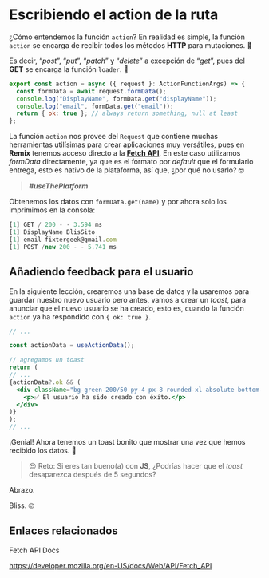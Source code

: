 # Escribiendo el action de la ruta

¿Cómo entendemos la función `action`? En realidad es simple, la función `action` se encarga de recibir todos los métodos **HTTP** para mutaciones. 🤯

Es decir, “_post_”, “_put_”, “_patch_” y “_delete_” a excepción de “_get_”, pues del **GET** se encarga la función `loader`. 🚦

```jsx
export const action = async ({ request }: ActionFunctionArgs) => {
  const formData = await request.formData();
  console.log("DisplayName", formData.get("displayName"));
  console.log("email", formData.get("email"));
  return { ok: true }; // always return something, null at least
};
```

La función `action` nos provee del `Request` que contiene muchas herramientas utilísimas para crear aplicaciones muy versátiles, pues en **Remix** tenemos acceso directo a la **[Fetch API](https://developer.mozilla.org/en-US/docs/Web/API/Fetch_API)**. En este caso utilizamos _formData_ directamente, ya que es el formato por _default_ que el formulario entrega, esto es nativo de la plataforma, así que, ¿por qué no usarlo? 🤓

> **_#useThePlatform_**

Obtenemos los datos con `formData.get(name)` y por ahora solo los imprimimos en la consola:

```jsx
[1] GET / 200 - - 3.594 ms
[1] DisplayName BlisSito
[1] email fixtergeek@gmail.com
[1] POST /new 200 - - 5.741 ms
```

## Añadiendo feedback para el usuario

En la siguiente lección, crearemos una base de datos y la usaremos para guardar nuestro nuevo usuario pero antes, vamos a crear un _toast_, para anunciar que el nuevo usuario se ha creado, esto es, cuando la función `action` ya ha respondido con `{ ok: true }`.

```jsx
// ...

const actionData = useActionData();

// agregamos un toast
return (
// ...
{actionData?.ok && (
  <div className="bg-green-200/50 py-4 px-8 rounded-xl absolute bottom-8 text-lg text-green-700">
    <p>✅ El usuario ha sido creado con éxito.</p>
  </div>
)}
);
// ...
```

¡Genial! Ahora tenemos un toast bonito que mostrar una vez que hemos recibido los datos. 🎉

> 😎 Reto: Si eres tan bueno(a) con **JS**, ¿Podrías hacer que el _toast_ desaparezca después de 5 segundos?

Abrazo.

Bliss. 🤓

## Enlaces relacionados

Fetch API Docs

https://developer.mozilla.org/en-US/docs/Web/API/Fetch_API
